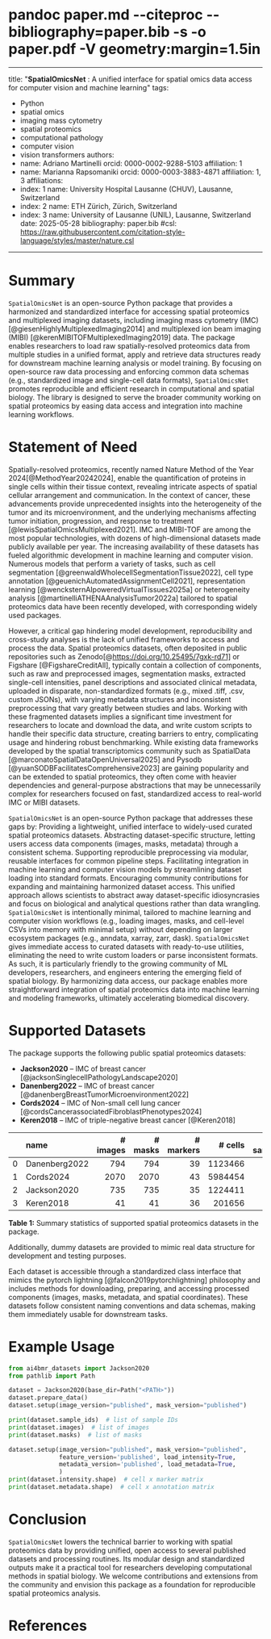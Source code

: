 # pandoc paper.md --citeproc --bibliography=paper.bib -s -o paper.pdf -V geometry:margin=1.5in
---
title: "**SpatialOmicsNet** : A unified interface for spatial omics data access for computer vision and machine learning"
tags:
  - Python
  - spatial omics
  - imaging mass cytometry
  - spatial proteomics
  - computational pathology
  - computer vision
  - vision transformers
authors:
  - name: Adriano Martinelli
    orcid: 0000-0002-9288-5103
    affiliation: 1
  - name: Marianna Rapsomaniki
    orcid: 0000-0003-3883-4871
    affiliation: 1, 3
affiliations:
  - index: 1
    name: University Hospital Lausanne (CHUV), Lausanne, Switzerland
  - index: 2
    name: ETH Zürich, Zürich, Switzerland
  - index: 3
    name: University of Lausanne (UNIL), Lausanne, Switzerland
date: 2025-05-28
bibliography: paper.bib
#csl: https://raw.githubusercontent.com/citation-style-language/styles/master/nature.csl
---

# Summary

`SpatialOmicsNet` is an open-source Python package that provides a harmonized and standardized interface for accessing
spatial proteomics and multiplexed imaging datasets, including imaging mass cytometry (IMC) [@giesenHighlyMultiplexedImaging2014] and multiplexed ion beam
imaging (MIBI) [@kerenMIBITOFMultiplexedImaging2019] data. The package enables researchers to load raw spatially-resolved
proteomics data from multiple
studies in a unified format, apply and retrieve data structures ready for downstream machine learning analysis or model
training. By focusing on open-source raw data processing and enforcing common data schemas (e.g., standardized image and
single-cell data formats), `SpatialOmicsNet` promotes reproducible and efficient research in computational and spatial
biology. The library is designed to serve the broader community working on spatial proteomics by easing data access and
integration into machine learning workflows.

# Statement of Need

Spatially-resolved proteomics, recently named Nature Method of the Year 2024[@MethodYear20242024], enable the
quantification of proteins in
single cells within their tissue context, revealing intricate aspects of spatial cellular arrangement and communication.
In the context of cancer, these advancements provide unprecedented insights into the heterogeneity of the tumor and its
microenvironment, and the underlying mechanisms affecting tumor initiation, progression, and response to
treatment [@lewisSpatialOmicsMultiplexed2021].
IMC and MIBI-TOF are among the most popular
technologies, with dozens of high-dimensional datasets made publicly available per year. The increasing availability of
these datasets has fueled algorithmic development in machine learning and computer vision. Numerous models that perform
a variety of tasks, such as cell segmentation [@greenwaldWholecellSegmentationTissue2022], cell type
annotation [@geuenichAutomatedAssignmentCell2021], representation learning [@wencksternAIpoweredVirtualTissues2025a] or
heterogeneity
analysis [@martinelliATHENAAnalysisTumor2022a] tailored to spatial proteomics data have been recently developed, with
corresponding widely used packages.

However, a critical gap hindering model development, reproducibility and cross-study analyses is the lack of unified
frameworks to access and process the data. Spatial proteomics datasets, often deposited in public repositories such as
Zenodo[@https://doi.org/10.25495/7gxk-rd71] or Figshare [@FigshareCreditAll], typically contain a collection of
components, such as raw and preprocessed images, segmentation
masks, extracted single-cell intensities, panel descriptions and associated clinical metadata, uploaded in disparate,
non-standardized formats (e.g., mixed .tiff, .csv, custom JSONs), with varying metadata structures and inconsistent
preprocessing that vary greatly between studies and labs. Working with these fragmented datasets implies a significant
time investment for researchers to locate and download the data, and write custom scripts to handle their specific data
structure, creating barriers to entry, complicating usage and hindering robust benchmarking. While existing data
frameworks developed by the spatial transcriptomics community such as
SpatialData [@marconatoSpatialDataOpenUniversal2025] and Pysodb [@yuanSODBFacilitatesComprehensive2023] are gaining
popularity
and can be extended to spatial proteomics, they often come with heavier dependencies and general-purpose abstractions
that may be unnecessarily complex for researchers focused on fast, standardized access to real-world IMC or MIBI
datasets.

`SpatialOmicsNet` is an open-source Python package that addresses these gaps by:
Providing a lightweight, unified interface to widely-used curated spatial proteomics datasets.
Abstracting dataset-specific structure, letting users access data components (images, masks, metadata) through a
consistent schema.
Supporting reproducible preprocessing via modular, reusable interfaces for common pipeline steps.
Facilitating integration in machine learning and computer vision models by streamlining dataset loading into standard
formats.
Encouraging community contributions for expanding and maintaining harmonized dataset access.
This unified approach allows scientists to abstract away dataset-specific idiosyncrasies and focus on biological and
analytical questions rather than data wrangling. `SpatialOmicsNet` is intentionally minimal, tailored to machine
learning and computer vision workflows (e.g., loading images, masks, and cell-level CSVs into memory
with minimal setup) without depending on larger ecosystem packages (e.g., anndata, xarray, zarr, dask).
`SpatialOmicsNet`
gives immediate access to curated datasets with ready-to-use utilities, eliminating the need to write custom loaders or
parse inconsistent formats. As such, it is particularly friendly to the growing community of ML developers, researchers,
and engineers entering the emerging field of spatial biology. By harmonizing data access, our package enables more
straightforward integration of spatial proteomics data into machine learning and modeling frameworks, ultimately
accelerating biomedical discovery.

# Supported Datasets

The package supports the following public spatial proteomics datasets:

- **Jackson2020** – IMC of breast cancer [@jacksonSinglecellPathologyLandscape2020]
- **Danenberg2022** – IMC of breast cancer [@danenbergBreastTumorMicroenvironment2022]
- **Cords2024** – IMC of Non-small cell lung cancer [@cordsCancerassociatedFibroblastPhenotypes2024]
- **Keren2018** – IMC of triple-negative breast cancer [@Keren2018]

|   | name          | # images | # masks | # markers |           # cells | # samples |
|--:|:--------------|---------:|--------:|----------:|------------------:|----------:|
| 0 | Danenberg2022 |      794 |     794 |        39 |           1123466 |       794 |
| 1 | Cords2024     |     2070 |    2070 |        43 |           5984454 |      2072 |
| 2 | Jackson2020   |      735 |     735 |        35 |           1224411 |       735 |
| 3 | Keren2018     |       41 |      41 |        36 |            201656 |        41 |

<figcaption><strong>Table 1:</strong> Summary statistics of supported spatial proteomics datasets in the package.</figcaption>

Additionally, dummy datasets are provided to mimic real data structure for development and testing purposes.

Each dataset is accessible through a standardized class interface that mimics the pytorch
lightning [@falcon2019pytorchlightning]
philosophy and includes methods for downloading, preparing, and accessing processed components (images, masks, metadata,
and spatial coordinates). These datasets follow consistent naming conventions and data schemas, making them immediately
usable for downstream tasks.

# Example Usage

```python
from ai4bmr_datasets import Jackson2020
from pathlib import Path

dataset = Jackson2020(base_dir=Path("<PATH>"))
dataset.prepare_data()
dataset.setup(image_version="published", mask_version="published")

print(dataset.sample_ids)  # list of sample IDs
print(dataset.images)  # list of images
print(dataset.masks)  # list of masks

dataset.setup(image_version="published", mask_version="published",
              feature_version='published', load_intensity=True,
              metadata_version='published', load_metadata=True,
              )
print(dataset.intensity.shape)  # cell x marker matrix
print(dataset.metadata.shape)  # cell x annotation matrix
```

# Conclusion

`SpatialOmicsNet` lowers the technical barrier to working with spatial proteomics data by providing unified, open access
to several published datasets and processing routines. Its modular design and standardized outputs make it a practical
tool for researchers developing computational methods in spatial biology. We welcome contributions and extensions from
the community and envision this package as a foundation for reproducible spatial proteomics analysis.

# References


